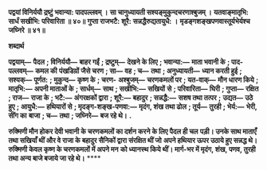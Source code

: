 **पद्वयां विनिर्ययौ द्रष्टुं भवान्या: पादपल्लवम् ।** **सा चानुध्यायती सश्यङ्मुकुन्दचरणाश्बुजम् ।** **यतवाङ्मातृभि: सार्धं सखीभि: परिवारिता ॥ ४०॥** **गुप्ता राजभटै: शूरै: सन्नद्धैरुद्यतायुधै: ।** **मृडङ्गशङ्खपणवास्तूर्यभेर्यश्च जघ्निरे ॥ ४१॥** 

**शब्दार्थ** 

**पद्वयाम्—** **पैदल** **; विनिर्ययौ—** **बाहर गईं** **; द्रष्टुम्—** **देखने के लिए** **; भवान्या:—** **माता भवानी के** **; पाद-पल्लवम्—** **कमल की** **पंखडिय़ों जैसे चरण** **; सा—** **वह** **; च—** **तथा** **; अनुध्यायती—** **ध्यान करती हुई** **; सश्यक्—** **पूर्णत:** **; मुकुन्द—** **कृष्ण के** **; चरण-** **अश्बुजम्—** **चरणकमलों पर** **; यत-वाक्—** **मौन धारण किये** **; मातृभि:—** **अपनी माताओं के** **; सार्धम्—** **साथ** **; सखीभि:—** **सखियों** **से** **; परिवारिता—** **घिरी** **; गुप्ता—** **रक्षित** **; राज—** **राजा के** **; भटै:—** **अंगरक्षकों द्वारा** **; शूरै:—** **बहादुर** **; सन्नद्धै:—** **सशष तथा तत्पर** **;** **उद्यत—** **उठे हुए** **; आयुधै:—** **हथियारों से** **; मृदङ्ग-शङ्ख-पणवा:—** **मृदंग, शंख तथा ढोल** **; तूर्य—** **तुरही** **; भेर्य:—** **भेरी, सींग का** **बाजा** **; च—** **तथा** **; जघ्निरे—** **बज रहे थे।** **.** 

**रुक्मिणी मौन होकर देवी भवानी के चरणकमलों का दर्शन करने के लिए पैदल ही चल** **पड़ी। उनके साथ माताएँ तथा सखियाँ थीं और वे राजा के बहादुर सैनिकों द्वारा संरक्षित थीं जो** **अपने हथियार ऊपर उठाये हुए सन्नद्ध थे। रुक्मिणी केवल कृष्ण के चरणकमलों में अपने मन** **को ध्यानस्थ किये थीं। मार्ग-भर में मृदंग, शंख, पणव, तुरही तथा अन्य बाजे बजाये जा रहे थे।** **** 